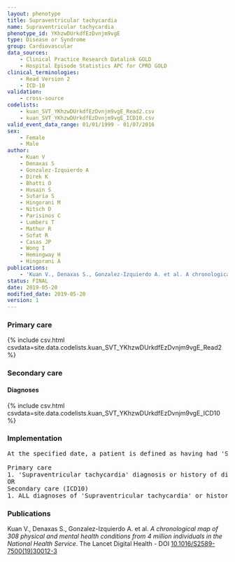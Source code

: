 ```yaml
---
layout: phenotype
title: Supraventricular tachycardia
name: Supraventricular tachycardia
phenotype_id: YKhzwDUrkdfEzDvnjm9vgE 
type: Disease or Syndrome
group: Cardiovascular
data_sources: 
    - Clinical Practice Research Datalink GOLD
    - Hospital Episode Statistics APC for CPRD GOLD
clinical_terminologies: 
    - Read Version 2
    - ICD-10
validation: 
    - cross-source
codelists: 
    - kuan_SVT_YKhzwDUrkdfEzDvnjm9vgE_Read2.csv
    - kuan_SVT_YKhzwDUrkdfEzDvnjm9vgE_ICD10.csv
valid_event_data_range: 01/01/1999 - 01/07/2016
sex: 
    - Female
    - Male
author: 
    - Kuan V
    - Denaxas S
    - Gonzalez-Izquierdo A
    - Direk K
    - Bhatti O
    - Husain S
    - Sutaria S
    - Hingorani M
    - Nitsch D
    - Parisinos C
    - Lumbers T
    - Mathur R
    - Sofat R
    - Casas JP
    - Wong I
    - Hemingway H
    - Hingorani A
publications: 
    - 'Kuan V., Denaxas S., Gonzalez-Izquierdo A. et al. A chronological map of 308 physical and mental health conditions from 4 million individuals in the National Health Service. The Lancet Digital Health - DOI: 10.1016/S2589-7500(19)30012-3' 
status: FINAL
date: 2019-05-20
modified_date: 2019-05-20
version: 1
---
```

### Primary care 
{% include csv.html csvdata=site.data.codelists.kuan_SVT_YKhzwDUrkdfEzDvnjm9vgE_Read2 %}
### Secondary care 
#### Diagnoses 
{% include csv.html csvdata=site.data.codelists.kuan_SVT_YKhzwDUrkdfEzDvnjm9vgE_ICD10 %}
### Implementation 
<pre>At the specified date, a patient is defined as having had 'Supraventricular tachycardia' IF they meet the criteria for any of the following on or before the specified date. The earliest date on which the individual meets any of the following criteria on or before the specified date is defined as the first event date:

Primary care
1. 'Supraventricular tachycardia' diagnosis or history of diagnosis during a consultation 
OR
Secondary care (ICD10)
1. ALL diagnoses of 'Supraventricular tachycardia' or history of diagnosis during a hospitalization</pre> 
 
### Publications 
Kuan V., Denaxas S., Gonzalez-Izquierdo A. et al. _A chronological map of 308 physical and mental health conditions from 4 million individuals in the National Health Service_. The Lancet Digital Health - DOI <a href='https://www.thelancet.com/journals/landig/article/PIIS2589-7500(19)30012-3/fulltext'>10.1016/S2589-7500(19)30012-3</a>